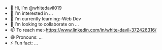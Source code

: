 - 👋 Hi, I’m @whitedavil019
- 👀 I’m interested in ...
- 🌱 I’m currently learning:-Web Dev
- 💞️ I’m looking to collaborate on ...
- 📫 To reach me:-https://www.linkedin.com/in/white-davil-372426316/
- 😄 Pronouns: ...
- ⚡ Fun fact: ...

<!---
whitedavil019/whitedavil019 is a ✨ special ✨ repository because its `README.md` (this file) appears on your GitHub profile.
You can click the Preview link to take a look at your changes.
--->
